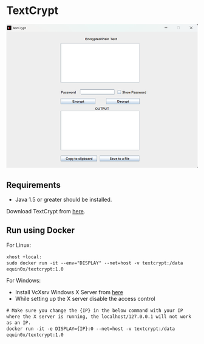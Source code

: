# TextCrypt
![Screenshot of the application](/screenshot/TextCrypt-UI.png)

## Requirements
 - Java 1.5 or greater should be installed.


Download TextCrypt from [here](https://github.com/sahilvinodMhatre/TextCrypt/releases/download/binary/TextCrypt.jar).

## Run using Docker

For Linux:

```
xhost +local:
sudo docker run -it --env="DISPLAY" --net=host -v textcrypt:/data  equin0x/textcrypt:1.0
```

For Windows:

- Install VcXsrv Windows X Server from [here](https://sourceforge.net/projects/vcxsrv/)
- While setting up the X server disable the access control 

```
# Make sure you change the {IP} in the below command with your IP where the X server is running, the localhost/127.0.0.1 will not work as an IP. 
docker run -it -e DISPLAY={IP}:0 --net=host -v textcrypt:/data equin0x/textcrypt:1.0
```
